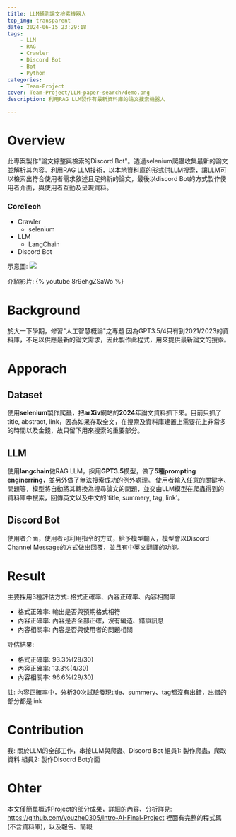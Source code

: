 ```yaml
---
title: LLM輔助論文檢索機器人
top_img: transparent
date: 2024-06-15 23:29:18
tags:
    - LLM
    - RAG
    - Crawler
    - Discord Bot
    - Bot
    - Python
categories:
    - Team-Project
cover: Team-Project/LLM-paper-search/demo.png
description: 利用RAG LLM製作有最新資料庫的論文搜索機器人

---
```


# Overview

此專案製作"論文綜整與檢索的Discord Bot"。透過selenium爬蟲收集最新的論文並解析其內容。利用RAG LLM技術，以本地資料庫的形式供LLM搜索，讓LLM可以檢索出符合使用者需求敘述且足夠新的論文，最後以discord Bot的方式製作使用者介面，與使用者互動及呈現資料。

### CoreTech
- Crawler
    - selenium   
- LLM
    - LangChain
- Discord Bot

示意圖:
![](/Team-Project/LLM-paper-search/demo.png)

介紹影片:
{% youtube 8r9ehgZSaWo %}

# Background

於大一下學期，修習"人工智慧概論"之專題
因為GPT3.5/4只有到2021/2023的資料庫，不足以供應最新的論文需求，因此製作此程式，用來提供最新論文的搜索。

# Apporach

## Dataset

使用**selenium**製作爬蟲，把**arXiv**網站的**2024**年論文資料抓下來。目前只抓了title, abstract, link，因為如果存取全文，在搜索及資料庫建置上需要花上非常多的時間以及金錢，故只留下用來搜索的重要部分。

## LLM

使用**langchain**做RAG LLM，採用**GPT3.5**模型，做了**5種prompting enginerring**，並另外做了無法搜索成功的例外處理。
使用者輸入任意的關鍵字、問題等，模型將自動將其轉換為搜尋論文的問題，並交由LLM模型在爬蟲得到的資料庫中搜索，回傳英文以及中文的'title, summery, tag, link'。

## Discord Bot

使用者介面，使用者可利用指令的方式，給予模型輸入，模型會以Discord Channel Message的方式做出回覆，並且有中英文翻譯的功能。

# Result

主要採用3種評估方式: 格式正確率、內容正確率、內容相關率
- 格式正確率: 輸出是否與預期格式相符
- 內容正確率: 內容是否全部正確，沒有編造、錯誤訊息
- 內容相關率: 內容是否與使用者的問題相關

評估結果:
- 格式正確率: 93.3%(28/30)
- 內容正確率: 13.3%(4/30)
- 內容相關率: 96.6%(29/30)

註: 內容正確率中，分析30次試驗發現title、summery、tag都沒有出錯，出錯的部分都是link

# Contribution

我: 關於LLM的全部工作，串接LLM與爬蟲、Discord Bot
組員1: 製作爬蟲，爬取資料
組員2: 製作Disocrd Bot介面

# Ohter

本文僅簡單概述Project的部分成果，詳細的內容、分析詳見:
https://github.com/youzhe0305/Intro-AI-Final-Project
裡面有完整的程式碼(不含資料庫)，以及報告、簡報
